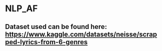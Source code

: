 # NLP_AF

## Dataset used can be found here: https://www.kaggle.com/datasets/neisse/scrapped-lyrics-from-6-genres
